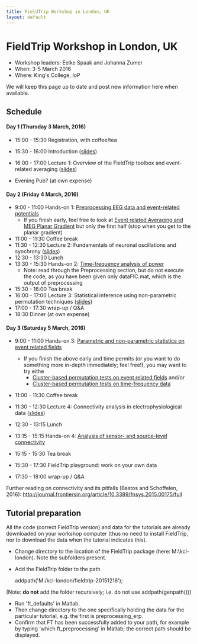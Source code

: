 ```yaml
---
title: FieldTrip Workshop in London, UK
layout: default
---
```


# FieldTrip Workshop in London, UK

*  Workshop leaders: Eelke Spaak and Johanna Zumer
*  When: 3-5 March 2016
*  Where: King's College, IoP

We will keep this page up to date and post new information here when available.

## Schedule

####  Day 1 (Thursday 3 March, 2016)

*  15:00 - 15:30		Registration, with coffee/tea
*  15:30 - 16:00		Introduction ([slides](https://dl.dropboxusercontent.com/u/4023322/kcl-london-slides/0_overview_Eelke.pptx))
*  16:00 - 17:00		Lecture 1: Overview of the FieldTrip toolbox and event-related averaging ([slides](https://dl.dropboxusercontent.com/u/4023322/kcl-london-slides/1_Intro_preprocessingEEG_Johanna_KCLondon.pptx))

*  Evening		Pub? (at own expense)

#### Day 2 (Friday 4 March, 2016)

*  9:00 - 11:00		Hands-on 1: [Preprocessing EEG data and event-related potentials](/tutorial/preprocessing_erp)
    * If you finish early, feel free to look at [Event related Averaging and MEG Planar Gradient](/tutorial/eventrelatedaveraging) but only the first half (stop when you get to the planar gradient)
*  11:00 - 11:30		Coffee break
*  11:30 - 12:30		Lecture 2: Fundamentals of neuronal oscillations and synchrony ([slides](https://dl.dropboxusercontent.com/u/4023322/kcl-london-slides/2_frequency_oscillations_johanna_KCLondon.pptx))
*  12:30 - 13:30		Lunch
*  13:30 - 15:30		Hands-on 2: [Time-frequency analysis of power](/tutorial/timefrequencyanalysis)
    * Note: read through the Preprocessing section, but do not execute the code, as you have been given only dataFIC.mat, which is the output of preprocessing
*  15:30 - 16:00		Tea break
*  16:00 - 17:00		Lecture 3: Statistical inference using non-parametric permutation techniques ([slides](https://dl.dropboxusercontent.com/u/4023322/kcl-london-slides/3.%20cluster%20statistics%20%28Eelke%29.pptx))
*  17:00 - 17:30		wrap-up / Q&A
*  18:30			Dinner (at own expense)

#### Day 3 (Saturday 5 March, 2016)

*  9:00 - 11:00		Hands-on 3: [Parametric and non-parametric statistics on event related fields](/tutorial/eventrelatedstatistics)
      * If you finish the above early and time permits (or you want to do something more in-depth immediately; feel free!), you may want to try eithe
        * [Cluster-based permutation tests on event related fields](/tutorial/cluster_permutation_timelock) and/or
        * [Cluster-based permutation tests on time-frequency data](/tutorial/cluster_permutation_freq)

*  11:00 - 11:30		Coffee break

*  11:30 - 12:30		Lecture 4: Connectivity analysis in electrophysiological data ([slides](https://dl.dropboxusercontent.com/u/4023322/kcl-london-slides/4.%20connectivity%20analysis%20%28Eelke%29.pptx))

*  12:30 - 13:15		Lunch
*  13:15 - 15:15		Hands-on 4: [Analysis of sensor- and source-level connectivity](/tutorial/connectivity)
*  15:15 - 15:30		Tea break
*  15:30 - 17:30		FieldTrip playground: work on your own data
*  17:30 - 18:00		wrap-up / Q&A

Further reading on connectivity and its pitfalls (Bastos and Schoffelen, 2016):  http://journal.frontiersin.org/article/10.3389/fnsys.2015.00175/full

## Tutorial preparation

All the code (correct FieldTrip version) and data for the tutorials are already downloaded on your workshop computer (thus no need to install FieldTrip, nor to download the data when the tutorial indicates this).

*  Change directory to the location of the FieldTrip package (here: M:\kcl-london).  Note the subfolders present.
*  Add the FieldTrip folder to the path

    addpath('M:/kcl-london/fieldtrip-20151216');

(Note: **do not** add the folder recursively; i.e. do not use addpath(genpath()))

*  Run 'ft_defaults' in Matlab.
*  Then change directory to the one specifically holding the data for the particular tutorial, e.g. the first is preprocessing_erp.
*  Confirm that FT has been successfully added to your path, for example by typing 'which ft_preprocessing' in Matlab; the correct path should be displayed.
